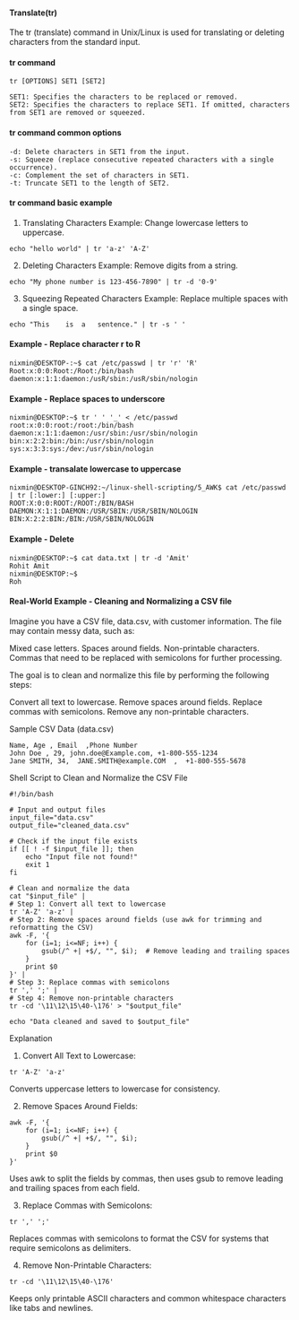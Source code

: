 #### Translate(tr)

The tr (translate) command in Unix/Linux is used for translating or deleting characters from the standard input.

#### tr command 
```
tr [OPTIONS] SET1 [SET2]

SET1: Specifies the characters to be replaced or removed.
SET2: Specifies the characters to replace SET1. If omitted, characters from SET1 are removed or squeezed.

```
#### tr command common options
```
-d: Delete characters in SET1 from the input.
-s: Squeeze (replace consecutive repeated characters with a single occurrence).
-c: Complement the set of characters in SET1.
-t: Truncate SET1 to the length of SET2.
```

#### tr command basic example

1) Translating Characters
Example: Change lowercase letters to uppercase.
```
echo "hello world" | tr 'a-z' 'A-Z'
```

2) Deleting Characters
Example: Remove digits from a string.

```
echo "My phone number is 123-456-7890" | tr -d '0-9'
```

3) Squeezing Repeated Characters
Example: Replace multiple spaces with a single space.
```
echo "This    is  a   sentence." | tr -s ' '
```

#### Example - Replace character r to R
```
nixmin@DESKTOP-:~$ cat /etc/passwd | tr 'r' 'R'
Root:x:0:0:Root:/Root:/bin/bash
daemon:x:1:1:daemon:/usR/sbin:/usR/sbin/nologin
```

#### Example - Replace spaces to underscore
```
nixmin@DESKTOP:~$ tr ' ' '_' < /etc/passwd
root:x:0:0:root:/root:/bin/bash
daemon:x:1:1:daemon:/usr/sbin:/usr/sbin/nologin
bin:x:2:2:bin:/bin:/usr/sbin/nologin
sys:x:3:3:sys:/dev:/usr/sbin/nologin
```

#### Example - transalate lowercase to uppercase
```
nixmin@DESKTOP-GINCH92:~/linux-shell-scripting/5_AWK$ cat /etc/passwd | tr [:lower:] [:upper:]
ROOT:X:0:0:ROOT:/ROOT:/BIN/BASH
DAEMON:X:1:1:DAEMON:/USR/SBIN:/USR/SBIN/NOLOGIN
BIN:X:2:2:BIN:/BIN:/USR/SBIN/NOLOGIN

```

#### Example - Delete 
```
nixmin@DESKTOP:~$ cat data.txt | tr -d 'Amit'
Rohit Amit
nixmin@DESKTOP:~$
Roh
```





























#### Real-World Example - Cleaning and Normalizing a CSV file

Imagine you have a CSV file, data.csv, with customer information. The file may contain messy data, such as:

Mixed case letters.
Spaces around fields.
Non-printable characters.
Commas that need to be replaced with semicolons for further processing.

The goal is to clean and normalize this file by performing the following steps:

Convert all text to lowercase.
Remove spaces around fields.
Replace commas with semicolons.
Remove any non-printable characters.

Sample CSV Data (data.csv)
```
Name, Age , Email  ,Phone Number
John Doe , 29, john.doe@Example.com, +1-800-555-1234
Jane SMITH, 34,  JANE.SMITH@example.COM  ,  +1-800-555-5678
```

Shell Script to Clean and Normalize the CSV File

```
#!/bin/bash

# Input and output files
input_file="data.csv"
output_file="cleaned_data.csv"

# Check if the input file exists
if [[ ! -f $input_file ]]; then
    echo "Input file not found!"
    exit 1
fi

# Clean and normalize the data
cat "$input_file" |
# Step 1: Convert all text to lowercase
tr 'A-Z' 'a-z' |
# Step 2: Remove spaces around fields (use awk for trimming and reformatting the CSV)
awk -F, '{
    for (i=1; i<=NF; i++) {
        gsub(/^ +| +$/, "", $i);  # Remove leading and trailing spaces
    }
    print $0
}' |
# Step 3: Replace commas with semicolons
tr ',' ';' |
# Step 4: Remove non-printable characters
tr -cd '\11\12\15\40-\176' > "$output_file"

echo "Data cleaned and saved to $output_file"
```

Explanation

1) Convert All Text to Lowercase:
```
tr 'A-Z' 'a-z'
```
Converts uppercase letters to lowercase for consistency.

2) Remove Spaces Around Fields:
```
awk -F, '{ 
    for (i=1; i<=NF; i++) { 
        gsub(/^ +| +$/, "", $i); 
    } 
    print $0 
}'
```
Uses awk to split the fields by commas, then uses gsub to remove leading and trailing spaces from each field.


3) Replace Commas with Semicolons:
```
tr ',' ';'
```

Replaces commas with semicolons to format the CSV for systems that require semicolons as delimiters.

4) Remove Non-Printable Characters:
```
tr -cd '\11\12\15\40-\176'
```
Keeps only printable ASCII characters and common whitespace characters like tabs and newlines.


